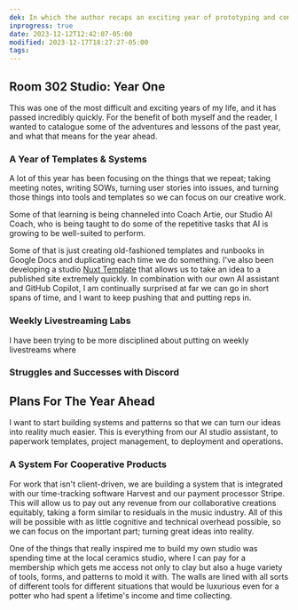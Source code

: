 ```yaml
---
dek: In which the author recaps an exciting year of prototyping and community building
inprogress: true
date: 2023-12-12T12:42:07-05:00
modified: 2023-12-17T18:27:27-05:00
tags:
---
```


## Room 302 Studio: Year One

This was one of the most difficult and exciting years of my life, and it has passed incredibly quickly. For the benefit of both myself and the reader, I wanted to catalogue some of the adventures and lessons of the past year, and what that means for the year ahead.

### A Year of Templates & Systems

A lot of this year has been focusing on the things that we repeat; taking meeting notes, writing SOWs, turning user stories into issues, and turning those things into tools and templates so we can focus on our creative work.

Some of that learning is being channeled into Coach Artie, our Studio AI Coach, who is being taught to do some of the repetitive tasks that AI is growing to be well-suited to perform.

Some of that is just creating old-fashioned templates and runbooks in Google Docs and duplicating each time we do something. I've also been developing a studio [Nuxt Template](https://www.npmjs.com/package/room302-template) that allows us to take an idea to a published site extremely quickly. In combination with our own AI assistant and GitHub Copilot, I am continually surprised at far we can go in short spans of time, and I want to keep pushing that and putting reps in.

### Weekly Livestreaming Labs

I have been trying to be more disciplined about putting on weekly livestreams where

### Struggles and Successes with Discord


## Plans For The Year Ahead

I want to start building systems and patterns so that we can turn our ideas into reality much easier. This is everything from our AI studio assistant, to paperwork templates, project management, to deployment and operations.

### A System For Cooperative Products

For work that isn't client-driven, we are building a system that is integrated with our time-tracking software Harvest and our payment processor Stripe. This will allow us to pay out any revenue from our collaborative creations equitably, taking a form similar to residuals in the music industry. All of this will be possible with as little cognitive and technical overhead possible, so we can focus on the important part; turning great ideas into reality.

One of the things that really inspired me to build my own studio was spending time at the local ceramics studio, where I can pay for a membership which gets me access not only to clay but also a huge variety of tools, forms, and patterns to mold it with. The walls are lined with all sorts of different tools for different situations that would be luxurious even for a potter who had spent a lifetime's income and time collecting.